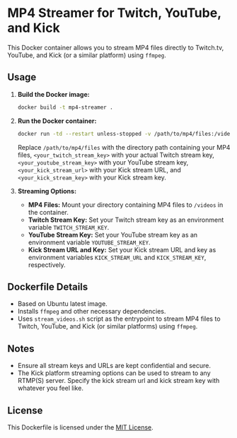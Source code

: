 # MP4 Streamer for Twitch, YouTube, and Kick

This Docker container allows you to stream MP4 files directly to Twitch.tv, YouTube, and Kick (or a similar platform) using `ffmpeg`.

## Usage

1. **Build the Docker image:**

    ```bash
    docker build -t mp4-streamer .
    ```

2. **Run the Docker container:**

    ```bash
    docker run -td --restart unless-stopped -v /path/to/mp4/files:/videos -e TWITCH_STREAM_KEY=<your_twitch_stream_key> -e YOUTUBE_STREAM_KEY=<your_youtube_stream_key> -e KICK_STREAM_URL=<your_kick_stream_url> -e KICK_STREAM_KEY=<your_kick_stream_key> -e VIDEO_DIR=/videos mp4-streamer
    ```

    Replace `/path/to/mp4/files` with the directory path containing your MP4 files, `<your_twitch_stream_key>` with your actual Twitch stream key, `<your_youtube_stream_key>` with your YouTube stream key, `<your_kick_stream_url>` with your Kick stream URL, and `<your_kick_stream_key>` with your Kick stream key.

3. **Streaming Options:**

    - **MP4 Files:** Mount your directory containing MP4 files to `/videos` in the container.
    - **Twitch Stream Key:** Set your Twitch stream key as an environment variable `TWITCH_STREAM_KEY`.
    - **YouTube Stream Key:** Set your YouTube stream key as an environment variable `YOUTUBE_STREAM_KEY`.
    - **Kick Stream URL and Key:** Set your Kick stream URL and key as environment variables `KICK_STREAM_URL` and `KICK_STREAM_KEY`, respectively.

## Dockerfile Details

- Based on Ubuntu latest image.
- Installs `ffmpeg` and other necessary dependencies.
- Uses `stream_videos.sh` script as the entrypoint to stream MP4 files to Twitch, YouTube, and Kick (or similar platforms) using `ffmpeg`.

## Notes

- Ensure all stream keys and URLs are kept confidential and secure.
- The Kick platform streaming options can be used to stream to any RTMP(S) server. Specify the kick stream url and kick stream key with whatever you feel like.
## License

This Dockerfile is licensed under the [MIT License](LICENSE).
